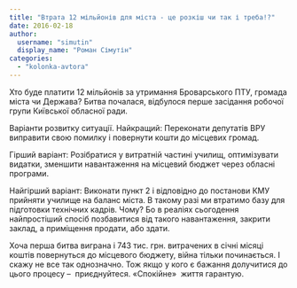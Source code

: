 ```yaml
---
title: "Втрата 12 мільйонів для міста - це розкіш чи так і треба!?"
date: 2016-02-18
author: 
  username: "simutin"
  display_name: "Роман Сімутін"
categories: 
  - "kolonka-avtora"
---
```


Хто буде платити 12 мільйонів за утримання Броварського ПТУ, громада міста чи Держава? Битва почалася, відбулося перше засідання робочої групи Київської обласної ради.

Варіанти розвитку ситуації. Найкращий: Переконати депутатів ВРУ виправити свою помилку і повернути кошти до місцевих громад.

Гірший варіант: Розібратися у витратній частині училищ, оптимізувати видатки, зменшити навантаження на місцевий бюджет через обласні програми.

Найгірший варіант: Виконати пункт 2 і відповідно до постанови КМУ прийняти училище на баланс міста. В такому разі ми втратимо базу для підготовки технічних кадрів. Чому? Бо в реаліях сьогодення найпростіший спосіб позбавитися від такого навантаження, закрити заклад, а приміщення продати, або здати.

Хоча перша битва виграна і 743 тис. грн. витрачених в січні місяці коштів повернуться до місцевого бюджету, війна тільки починається. І скажу не все так однозначно. Тож якщо у кого є бажання долучитися до цього процесу –  приєднуйтеся. «Спокійне»  життя гарантую.
